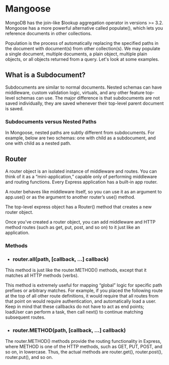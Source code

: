 # Mangoose 

MongoDB has the join-like $lookup aggregation operator in versions >= 3.2. Mongoose has a more powerful alternative called populate(), which lets you reference documents in other collections.

Population is the process of automatically replacing the specified paths in the document with document(s) from other collection(s). We may populate a single document, multiple documents, a plain object, multiple plain objects, or all objects returned from a query. Let's look at some examples.

## What is a Subdocument?
Subdocuments are similar to normal documents. Nested schemas can have middleware, custom validation logic, virtuals, and any other feature top-level schemas can use. The major difference is that subdocuments are not saved individually, they are saved whenever their top-level parent document is saved.

### Subdocuments versus Nested Paths
In Mongoose, nested paths are subtly different from subdocuments. For example, below are two schemas: one with child as a subdocument, and one with child as a nested path.


## Router
A router object is an isolated instance of middleware and routes. You can think of it as a “mini-application,” capable only of performing middleware and routing functions. Every Express application has a built-in app router.

A router behaves like middleware itself, so you can use it as an argument to app.use() or as the argument to another router’s use() method.

The top-level express object has a Router() method that creates a new router object.

Once you’ve created a router object, you can add middleware and HTTP method routes (such as get, put, post, and so on) to it just like an application. 

### Methods

- ### router.all(path, [callback, ...] callback)
This method is just like the router.METHOD() methods, except that it matches all HTTP methods (verbs).

This method is extremely useful for mapping “global” logic for specific path prefixes or arbitrary matches. For example, if you placed the following route at the top of all other route definitions, it would require that all routes from that point on would require authentication, and automatically load a user. Keep in mind that these callbacks do not have to act as end points; loadUser can perform a task, then call next() to continue matching subsequent routes.

- ###  router.METHOD(path, [callback, ...] callback)
The router.METHOD() methods provide the routing functionality in Express, where METHOD is one of the HTTP methods, such as GET, PUT, POST, and so on, in lowercase. Thus, the actual methods are router.get(), router.post(), router.put(), and so on.
